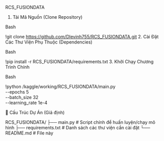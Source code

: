 RCS_FUSIONDATA


1. Tải Mã Nguồn (Clone Repository)

Bash

!git clone https://github.com/Dlevinh755/RCS_FUSIONDATA.git
2. Cài Đặt Các Thư Viện Phụ Thuộc (Dependencies)

Bash

!pip install -r RCS_FUSIONDATA/requirements.txt
3. Khởi Chạy Chương Trình Chính

Bash

!python /kaggle/working/RCS_FUSIONDATA/main.py \
--epochs 5 \
--batch_size 32 \
--learning_rate 1e-4

📁 Cấu Trúc Dự Án (Giả định)

RCS_FUSIONDATA/
├── main.py             # Script chính để huấn luyện/chạy mô hình
├── requirements.txt    # Danh sách các thư viện cần cài đặt
└── README.md           # File này
